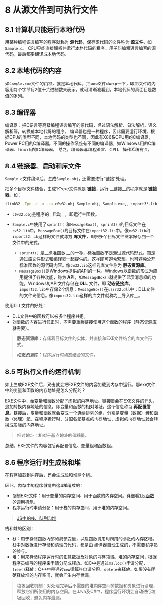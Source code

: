 # 8 从源文件到可执行文件
## 8.1 计算机只能运行本地代码
用某种编程语言编写的程序就称为 __源代码__，保存源代码的文件称为 __源文件__，如`Sample.c`。
CPU只能直接解析并运行本地代码的程序。用任何编程语言编写的源代码，最后都要翻译成本地代码。

## 8.2 本地代码的内容
如`Sample.exe`文件的内容，就是本地代码。把exe文件dump一下，即把文件的内容用每个字节用2位十六进制数来表示，就可清晰地看到，本地代码的真面目是数值的罗列。
## 8.3 编译器
编译器：把C语言等高级编程语言编写的源代码，经过语法解析、句法解析、语义解析等，转换成本地代码的程序。
编译器也是一种程序，因此需要运行环境。根据CPU的类型不同，本地代码的类型也不同，因此有X86系CPU用的C编译器，Power PC用的C编译器。不同的操作系统有不同的编译器，如Windows用的C编译器、Linux用的C编译器。
总之，编译器与编程语言、CPU、操作系统有关。

## 8.4 链接器、启动和库文件

`Sample.c`文件编译后，生成`Sample.obj`，还需要进行“链接”处理。

把多个目标文件结合，生成1个exe文件就是 __链接__，运行 __链接__的程序就是 __链接器__。如：

``` bash
ilink32 -Tpe -c -x -aa c0w32.obj Sample.obj, Sample.exe,, import32.lib cw32.lib
```

- `c0w32.obj`是程序的__启动__，即运行主函数。

- `Sample.c`中使用了`sprintf()`和`MessageBox()`。`sprintf()`的目标文件在`cw32.lib`中，`MessageBox()`的目标文件在`import32.lib`中。像`cw32.lib`和`import32.lib`这样的文件就称为 __库文件__，即把多个目标文件继承保存到一个文件中的形式。

  - `sprintf()` 是__标准函数 __的一种，标准函数不是通过源代码形式，而是通过库文件形式和编译器一起提供的。这样即可避免繁琐，也可避免公开标准函数的源代码内容。像`cw32.lib`这样的库文件称为 __静态资源库__。
  - `MessageBox()`是Windows提供的API的一种。Windows以函数的形式为应用提供了各种功能，称为 __API__，如`MessageBox()`就提供了显示消息框的功能。Windows的API文件存储在 __DLL__ 文件，即 __动态链接库__。`import32.lib`中存储2个信息：`MessageBox()`在`user32.dll`中；DLL文件的文件夹信息。像`import32.lib`这样的库文件就称为__导入库__。


使用DLL文件的好处：

- DLL文件中的函数可以被多个程序共用。
- 对函数的内容进行修正时，不需要重新链接使用这个函数的程序（静态资源库就需要）。

> __静态资源库__：存储着目标文件的实体，并直接和EXE文件结合的库文件形式。
>
> __动态资源库__：程序运行时动态结合的文件。

## 8.5 可执行文件的运行机制

如上生成EXE文件后，双击就会把EXE文件的内容加载到内存中运行。那exe文件中的变量和函数的内存地址是怎么分配的？

EXE文件中，给变量和函数分配了虚拟的内存地址。链接器会在EXE文件的开头，追加转换内存地址的信息，即变量和函数的相对地址，这个信息称为 __再配置信息__。链接后，变量和函数就会变成一个连续排列的组，分别是变量（数据）组和函数（处理）组。在程序运行时，分配各组基点的内存地址，虚拟的内存地址就会转换成实际的内存地址。

> 相对地址：相对于基点地址的偏移量。

总结，EXE文件的内容包括再配置信息、变量组和函数组。

## 8.6 程序运行时生成栈和堆

在程序加载到内存后，还会生成栈和堆两个组。

因此，内存中的程序就是由这4样组成的：

- 复制EXE文件：用于变量的内存空间、用于函数的内存空间。详细看[1.5 函数的调用机制](https://github.com/seminelee/knowledge-graph/blob/master/%E7%A8%8B%E5%BA%8F%E6%98%AF%E6%80%8E%E4%B9%88%E8%B7%91%E8%B5%B7%E6%9D%A5%E7%9A%84/1.CPU.md#15-%E5%87%BD%E6%95%B0%E7%9A%84%E8%B0%83%E7%94%A8%E6%9C%BA%E5%88%B6)。
- 程序运行时申请分配：用于栈的内存空间、用于堆的内存空间。

> [JS中的栈、队列和堆](https://github.com/seminelee/knowledge-graph/blob/master/5.js.md#411-js%E4%B8%AD%E7%9A%84%E6%A0%88%E9%98%9F%E5%88%97%E5%92%8C%E5%A0%86)

栈和堆的区别：

- 栈：用于存储函数内部的局部变量，以及函数调用时所用的参数的内存区域。栈中对数据进行存储和清理的代码，都是由 编译器自动生成的，不需要程序员的参与。
- 堆：用来存储程序运行时的任意数据及对象的内存领域。堆的内存空间，根据程序员编写的程序来申请分配或释放。如C中是通过`malloc()`申请分配，`free()`释放；C++中是通过`new`运算符申请分配，`delete`来释放。如果没有明确释放堆的内存空间，就会产生内存泄漏。

> 垃圾回收机制：对处理完毕后不需要的堆内存空间的数据和对象进行清理，释放它们所使用的内存空间。在Java及C#中，程序运行环境会自动进行垃圾回收，避免内存泄漏。
